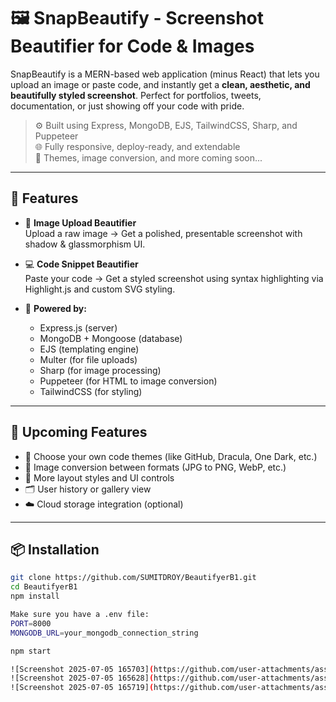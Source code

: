 # 🖼️ SnapBeautify - Screenshot Beautifier for Code & Images

SnapBeautify is a MERN-based web application (minus React) that lets you upload an image or paste code, and instantly get a **clean, aesthetic, and beautifully styled screenshot**. Perfect for portfolios, tweets, documentation, or just showing off your code with pride.

> ⚙️ Built using Express, MongoDB, EJS, TailwindCSS, Sharp, and Puppeteer  
> 🌐 Fully responsive, deploy-ready, and extendable  
> 🎨 Themes, image conversion, and more coming soon...

---

## 🚀 Features

- 📸 **Image Upload Beautifier**  
  Upload a raw image → Get a polished, presentable screenshot with shadow & glassmorphism UI.

- 💻 **Code Snippet Beautifier**  
  Paste your code → Get a styled screenshot using syntax highlighting via Highlight.js and custom SVG styling.

- 🧰 **Powered by:**
  - Express.js (server)
  - MongoDB + Mongoose (database)
  - EJS (templating engine)
  - Multer (for file uploads)
  - Sharp (for image processing)
  - Puppeteer (for HTML to image conversion)
  - TailwindCSS (for styling)

---

## 🌈 Upcoming Features

- 🎨 Choose your own code themes (like GitHub, Dracula, One Dark, etc.)
- 🔁 Image conversion between formats (JPG to PNG, WebP, etc.)
- 🧩 More layout styles and UI controls
- 🗂️ User history or gallery view
- ☁️ Cloud storage integration (optional)

---

## 📦 Installation

```bash
git clone https://github.com/SUMITDROY/BeautifyerB1.git
cd BeautifyerB1
npm install

Make sure you have a .env file:
PORT=8000
MONGODB_URL=your_mongodb_connection_string

npm start

![Screenshot 2025-07-05 165703](https://github.com/user-attachments/assets/0616dda1-332e-4d8f-a579-4d721f389a4e)
![Screenshot 2025-07-05 165628](https://github.com/user-attachments/assets/6986f064-29c6-4831-83db-970acbc632ae)
![Screenshot 2025-07-05 165719](https://github.com/user-attachments/assets/696fc9c1-fbab-47e3-9c8b-0e8de9bf37bb)




